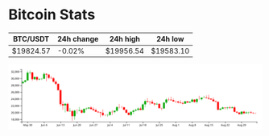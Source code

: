 # Bitcoin Stats

BTC/USDT|24h change|24h high|24h low|
|---|---|---|---|
|$19824.57|-0.02%|$19956.54|$19583.10|

<img src="./chart.svg">
